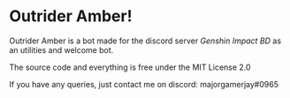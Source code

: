 # Outrider Amber!

Outrider Amber is a bot made for the discord server *Genshin Impact BD* as an utilities and welcome bot.

The source code and everything is free under the MIT License 2.0

If you have any queries, just contact me on discord: majorgamerjay#0965

